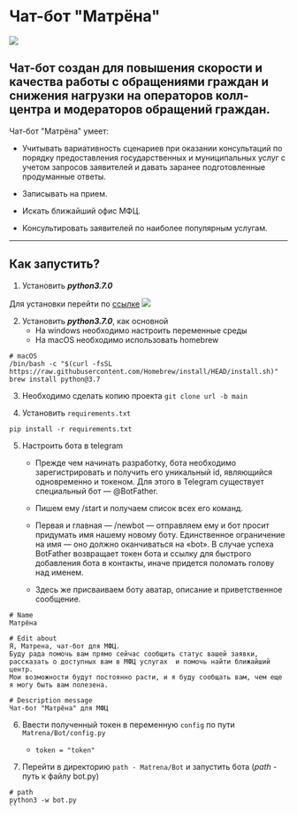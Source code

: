 # Чат-бот "Матрёна"
![](https://sun9-73.userapi.com/impg/kr3sFj6qBWQVlHDXZBMAeYNts81piglPQ2Tuew/mhTg18V1Vo8.jpg?size=1499x1600&quality=96&sign=35df490c0bd65cfd3569e5de1a602468&type=album)

Чат-бот создан для повышения скорости и качества работы с обращениями 
граждан и снижения нагрузки на операторов колл-центра и 
модераторов обращений граждан.
---
Чат-бот "Матрёна" умеет:
- Учитывать вариативность сценариев при оказании консультаций по порядку 
  предоставления государственных и муниципальных услуг с учетом запросов 
  заявителей и давать заранее подготовленные продуманные ответы.
    
- Записывать на прием.
  
- Искать ближайший офис МФЦ.
  
- Консультировать заявителей по наиболее популярным услугам. 
  
---
## Как запустить?
1. Установить ***python3.7.0***
   
Для установки перейти по [ссылке](https://www.python.org/downloads/release/python-370/)
![](https://sun9-52.userapi.com/impg/knYsimB0USOgNhGDg3xVtg0J26YqCJd75Zunbw/tQnHDpdaIvU.jpg?size=1269x529&quality=96&sign=962a360b9e9c28c5669356ab3982d8e7&type=album)

2. Установить ***python3.7.0***, как основной
   - На windows необходимо настроить переменные среды
   - На macOS необходимо использовать homebrew
```
# macOS
/bin/bash -c "$(curl -fsSL https://raw.githubusercontent.com/Homebrew/install/HEAD/install.sh)"
brew install python@3.7
```
3. Необходимо сделать копию проекта
``git clone url -b main``
   
4. Установить `requirements.txt`
```angular2html
pip install -r requirements.txt
```

5. Настроить бота в telegram
    - Прежде чем начинать разработку, бота необходимо зарегистрировать и получить его уникальный id, являющийся одновременно и токеном. Для этого в Telegram существует специальный бот — @BotFather.

    - Пишем ему /start и получаем список всех его команд.
    - Первая и главная — /newbot — отправляем ему и бот просит придумать имя нашему новому боту. Единственное ограничение на имя — оно должно оканчиваться на «bot». В случае успеха BotFather возвращает токен бота и ссылку для быстрого добавления бота в контакты, иначе придется поломать голову над именем.

    - Здесь же присваиваем боту аватар, описание и приветственное сообщение.
```angular2html
# Name
Матрёна

# Edit about
Я, Матрена, чат-бот для МФЦ. 
Буду рада помочь вам прямо сейчас сообщить статус вашей заявки, рассказать о доступных вам в МФЦ услугах  и помочь найти ближайший центр.   
Мои возможности будут постоянно расти, и я буду сообщать вам, чем еще я могу быть вам полезена.

# Description message
Чат-бот "Матрёна" для МФЦ
```
6. Ввести полученный токен в переменную `config` по пути `Matrena/Bot/config.py`
   
    - `token = "token" `
    
7. Перейти в директорию `path - Matrena/Bot` и запустить бота (*path* - путь к файлу bot.py)
```
# path
python3 -w bot.py
``
